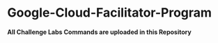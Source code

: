 # Google-Cloud-Facilitator-Program

**All Challenge Labs Commands are uploaded in this Repository**
